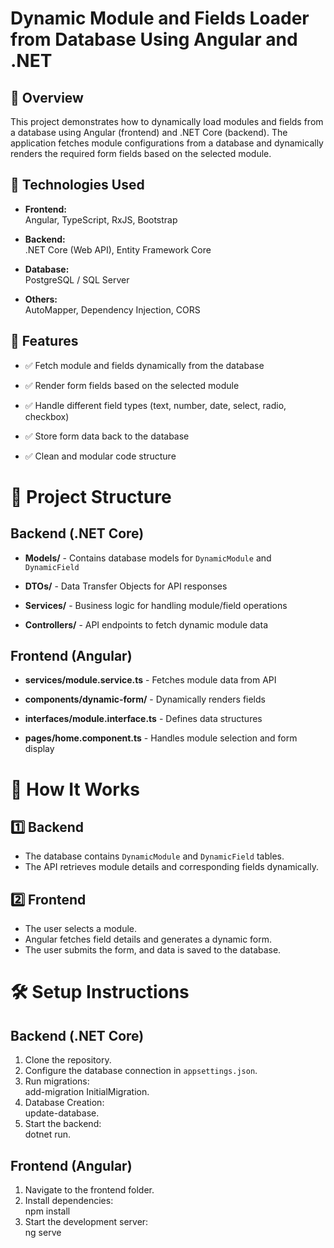 
# Dynamic Module and Fields Loader from Database Using Angular and .NET

## 📌 Overview
This project demonstrates how to dynamically load modules and fields from a database using Angular (frontend) and .NET Core (backend). The application fetches module configurations from a database and dynamically renders the required form fields based on the selected module.

## 🚀 Technologies Used

- **Frontend:**  
  Angular, TypeScript, RxJS, Bootstrap  

- **Backend:**  
  .NET Core (Web API), Entity Framework Core  

- **Database:**  
  PostgreSQL / SQL Server  

- **Others:**  
  AutoMapper, Dependency Injection, CORS  

## 🔹 Features  

- ✅ Fetch module and fields dynamically from the database  

- ✅ Render form fields based on the selected module  

- ✅ Handle different field types (text, number, date, select, radio, checkbox)  

- ✅ Store form data back to the database  

- ✅ Clean and modular code structure  


# 📁 Project Structure  

## Backend (.NET Core)  

- **Models/** - Contains database models for `DynamicModule` and `DynamicField`  

- **DTOs/** - Data Transfer Objects for API responses  

- **Services/** - Business logic for handling module/field operations  

- **Controllers/** - API endpoints to fetch dynamic module data  

## Frontend (Angular)  

- **services/module.service.ts** - Fetches module data from API  

- **components/dynamic-form/** - Dynamically renders fields  

- **interfaces/module.interface.ts** - Defines data structures  

- **pages/home.component.ts** - Handles module selection and form display  


# 🎯 How It Works  

## 1️⃣ Backend  

- The database contains `DynamicModule` and `DynamicField` tables.  
- The API retrieves module details and corresponding fields dynamically.  

## 2️⃣ Frontend  

- The user selects a module.  
- Angular fetches field details and generates a dynamic form.  
- The user submits the form, and data is saved to the database.  

# 🛠️ Setup Instructions  

## Backend (.NET Core)  

1. Clone the repository.  
2. Configure the database connection in `appsettings.json`.  
3. Run migrations:  
  add-migration InitialMigration.
4. Database Creation:  
  update-database.
5. Start the backend:  
  dotnet run. 

## Frontend (Angular)  

1. Navigate to the frontend folder.  
2. Install dependencies:  
   npm install
3. Start the development server:  
  ng serve
